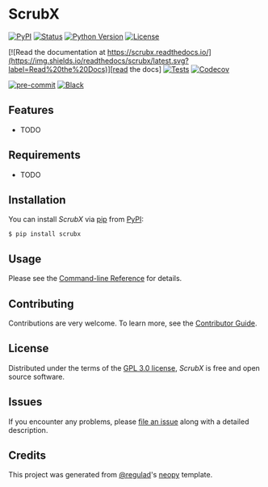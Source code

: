 # ScrubX

[![PyPI](https://img.shields.io/pypi/v/scrubx.svg)][pypi status]
[![Status](https://img.shields.io/pypi/status/scrubx.svg)][pypi status]
[![Python Version](https://img.shields.io/pypi/pyversions/scrubx)][pypi status]
[![License](https://img.shields.io/pypi/l/scrubx)][license]

[![Read the documentation at https://scrubx.readthedocs.io/](https://img.shields.io/readthedocs/scrubx/latest.svg?label=Read%20the%20Docs)][read the docs]
[![Tests](https://github.com/regulad/scrubx/workflows/Tests/badge.svg)][tests]
[![Codecov](https://codecov.io/gh/regulad/scrubx/branch/main/graph/badge.svg)][codecov]

[![pre-commit](https://img.shields.io/badge/pre--commit-enabled-brightgreen?logo=pre-commit&logoColor=white)][pre-commit]
[![Black](https://img.shields.io/badge/code%20style-black-000000.svg)][black]

[pypi status]: https://pypi.org/project/scrubx/
[read the docs]: https://scrubx.readthedocs.io/
[tests]: https://github.com/regulad/scrubx/actions?workflow=Tests
[codecov]: https://app.codecov.io/gh/regulad/scrubx
[pre-commit]: https://github.com/pre-commit/pre-commit
[black]: https://github.com/psf/black

## Features

- TODO

## Requirements

- TODO

## Installation

You can install _ScrubX_ via [pip] from [PyPI]:

```console
$ pip install scrubx
```

## Usage

Please see the [Command-line Reference] for details.

## Contributing

Contributions are very welcome.
To learn more, see the [Contributor Guide].

## License

Distributed under the terms of the [GPL 3.0 license][license],
_ScrubX_ is free and open source software.

## Issues

If you encounter any problems,
please [file an issue] along with a detailed description.

## Credits

This project was generated from [@regulad]'s [neopy] template.

[@regulad]: https://github.com/regulad
[pypi]: https://pypi.org/
[neopy]: https://github.com/regulad/cookiecutter-neopy
[file an issue]: https://github.com/regulad/scrubx/issues
[pip]: https://pip.pypa.io/

<!-- github-only -->

[license]: https://github.com/regulad/scrubx/blob/main/LICENSE
[contributor guide]: https://github.com/regulad/scrubx/blob/main/CONTRIBUTING.md
[command-line reference]: https://scrubx.readthedocs.io/en/latest/usage.html
